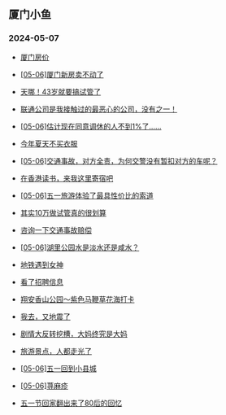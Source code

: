 ## 厦门小鱼 
### 2024-05-07

+ [厦门房价](http://bbs.xmfish.com/read-htm-tid-18185964.html)

+ [[05-06]厦门新房卖不动了](http://bbs.xmfish.com/read-htm-tid-18186270.html)

+ [天哪！43岁就要搞试管了](http://bbs.xmfish.com/read-htm-tid-18186091.html)

+ [联通公司是我接触过的最恶心的公司，没有之一！](http://bbs.xmfish.com/read-htm-tid-18185966.html)

+ [[05-06]估计现在同意调休的人不到1%了……](http://bbs.xmfish.com/read-htm-tid-18186078.html)

+ [今年夏天不买衣服](http://bbs.xmfish.com/read-htm-tid-18186077.html)

+ [[05-06]交通事故，对方全责，为何交警没有暂扣对方的车呢？](http://bbs.xmfish.com/read-htm-tid-18186103.html)

+ [在香港读书，来我这里寄宿吧](http://bbs.xmfish.com/read-htm-tid-18186086.html)

+ [[05-06]五一旅游体验了最具性价比的索道](http://bbs.xmfish.com/read-htm-tid-18186148.html)

+ [其实10万做试管真的很划算](http://bbs.xmfish.com/read-htm-tid-18186227.html)

+ [咨询一下交通事故赔偿](http://bbs.xmfish.com/read-htm-tid-18186169.html)

+ [[05-06]湖里公园水是淡水还是咸水？](http://bbs.xmfish.com/read-htm-tid-18186215.html)

+ [地铁遇到女神](http://bbs.xmfish.com/read-htm-tid-18186428.html)

+ [看了招聘信息](http://bbs.xmfish.com/read-htm-tid-18186350.html)

+ [翔安香山公园～紫色马鞭草花海打卡](http://bbs.xmfish.com/read-htm-tid-18186261.html)

+ [我去，又地震了](http://bbs.xmfish.com/read-htm-tid-18186406.html)

+ [剧情大反转挖槽，大妈终究是大妈](http://bbs.xmfish.com/read-htm-tid-18186318.html)

+ [旅游景点，人都走光了](http://bbs.xmfish.com/read-htm-tid-18186208.html)

+ [[05-06]五一回到小县城](http://bbs.xmfish.com/read-htm-tid-18186398.html)

+ [[05-06]荨麻疹](http://bbs.xmfish.com/read-htm-tid-18186284.html)

+ [五一节回家翻出来了80后的回忆](http://bbs.xmfish.com/read-htm-tid-18186427.html)

